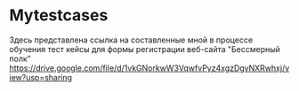 # Mytestcases
Здесь представлена ссылка на составленные мной в процессе обучения тест кейсы для формы регистрации веб-сайта "Бессмерный полк"
https://drive.google.com/file/d/1vkGNorkwW3VqwfvPyz4xgzDgvNXRwhxj/view?usp=sharing
